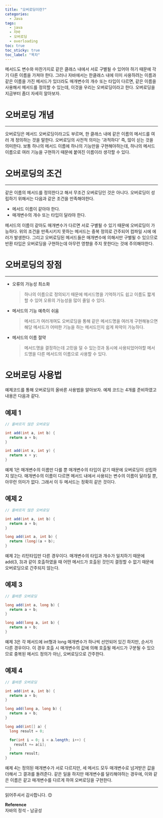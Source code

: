 ```yaml
---
title: "오버로딩이란?"
categories:
  - Java
tags:
  - java
  - 자바
  - 오버로딩
  - overloading
toc: true
toc_sticky: true
toc_label: "목차"
---
```


메서드도 변수와 마찬가지로 같은 클래스 내에서 서로 구별될 수 있어야 하기 때문에 각기 다른 이름을 가져야 한다. 그러나 자바에서는 한클래스 내에 이미 사용하려는 이름과 같은 이름을 가진 메서드가 있더라도 매개변수의 개수 또는 타입이 다르면, 같은 이름을 사용해서 메서드를 정의할 수 있는데, 이것을 우리는 오버로딩이라고 한다. 오버로딩을 지금부터 좀더 자세히 알아보자.

# 오버로딩 개념
---
오버로딩은 메서드 오버로딩이라고도 부르며, 한 클래스 내에 같은 이름의 메서드를 여러 개 정의하는 것을 말한다. 오버로딩의 사전적 의미는 '과적하다' 즉, 많이 싣는 것을 의미한다. 보통 하나의 메서드 이름에 하나의 기능만을 구현해야하는데, 하나의 메서드 이름으로 여러 기능을 구현하기 때문에 붙여진 이름이라 생각할 수 있다.

# 오버로딩의 조건
---
같은 이름의 메서드를 정의한다고 해서 무조건 오버로딩인 것은 아니다. 오버로딩이 성립하기 위해서는 다음과 같은 조건을 만족해야한다.
- 메서드 이름이 같아야 한다.
- 매개변수의 개수 또는 타입이 달라야 한다.

메서드의 이름이 같아도 매개변수가 다르면 서로 구별될 수 있기 때문에 오버로딩이 가능하다. 위의 조건을 만족시키지 못하는 메서드는 중복 정의로 간주되어 컴파일 시에 에러가 발생한다. 그리고 오버로딩된 메서드들은 매개변수에 의해서만 구별될 수 있으므로 반환 타입은 오버로딩을 구현하는데 아무런 영향을 주지 못한다는 것에 주의해야한다.

# 오버로딩의 장점
---
- 오류의 가능성 최소화
  >하나의 이름으로 정의되기 때문에 메서드명을 기억하기도 쉽고 이름도 짧게 할 수 있어 오류의 가능성을 많이 줄일 수 있다.
- 메서드의 기능 예측이 쉬움
  >메서드가 여러개여도 오버로딩을 통해 같은 메서드명을 여러개 구현해놓으면 해당 메서드가 어떠한 기능을 하는 메서드인지 쉽게 파악이 가능하다.
- 메서드의 이름 절약
  >메서드명을 결정하는데 고민을 덜 수 있는것과 동시에 사용되었어야할 메서드명을 다른 메서드의 이름으로 사용할 수 있다.

# 오버로딩 사용법
예제코드를 통해 오버로딩의 올바론 사용법을 알아보자. 예제 코드는 4개를 준비하였고 내용은 다음과 같다.
## 예제 1
```java
// 올바르지 않은 오버로딩

int add(int a, int b) {
  return a + b;
}

int add(int x, int y) {
  return x + y;
}
```
예제 1은 매개변수의 이름만 다를 뿐 매개변수의 타입이 같기 때문에 오버로딩이 성립하지 않는다. 매개변수의 이름이 다르면 메서드 내에서 사용되는 변수의 이름이 달라질 뿐, 아무런 의미가 없다.
그래서 이 두 메서드는 정확히 같은 것이다.

## 예제 2
```java
// 올바르지 않은 오버로딩

int add(int a, int b) {
  return a + b;
}

long add(int a, int b) {
  return (long)(a + b);
}
```
예제 2는 리턴타입만 다른 경우이다. 매개변수의 타입과 개수가 일치하기 때문에 add(3, 3)과 같이 호출하였을 때 어떤 메서드가 호출된 것인지 결정할 수 없기 때문에 오버로딩으로 간주되지 않는다.

## 예제 3
```java
// 올바른 오버로딩

long add(int a, long b) {
  return a + b;
}

long add(long a, int b) {
  return a + b;
}
```
예제 3은 각 메서드에 int형과 long 매개변수가 하나씩 선언되어 있긴 하지만, 순서가 다른 경우이다. 이 경우 호출 시 매개변수의 값에 의해 호출될 메서드가 구분될 수 있으므로 중복된 메서드 정의가 아닌, 오버로딩으로 간주한다.

## 예제 4
```java
// 올바른 오버로딩

int add(int a, int b) {
  return a + b;
}

long add(long a, long b) {
  return a + b;
}

long add(int[] a) {
  long result = 0;

  for(int i = 0; i < a.length; i++) {
    result += a[i];
  }
  return result;
}
```
예제 4는 정의된 매개변수가 서로 다르지만, 세 메서드 모두 매개변수로 넘겨받은 값을 더해서 그 결과를 돌려준다. 같은 일을 하지만 매개변수를 달리해야하는 경우에, 이와 같은 이름은 같고 매개변수를 다르게 하여 오버로딩을 구현한다.

---

읽어주셔서 감사합니다. 😊

__Reference__  
자바의 정석 - 남궁성  